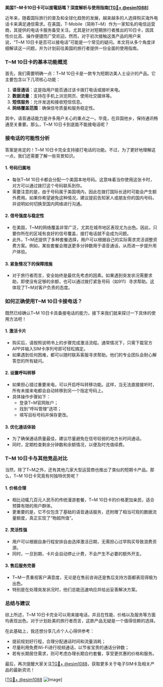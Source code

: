 **美国T~M卡10日卡可以接電話嗎？深度解析与使用指南[[TG💪+ @esim1088](https://t.me/s/esim1088)]**

近年来，随着国际旅行的普及和全球化趋势的发展，越来越多的人选择购买海外电话卡来满足通信需求。在美国，T-Mobile（简称T~M）作为一家知名的电信运营商，其提供的电话卡服务备受关注。尤其是针对短期旅行者推出的10日卡，因其性价比高、操作便捷而广受欢迎。然而，对于初次接触这类产品的用户来说，“T~M 10日卡是否可以接电话”可能是一个常见的疑问。本文将从多个角度详细解读这一问题，并为计划前往美国的旅行者提供一份全面的使用指南。

### T~M 10日卡的基本功能概览

首先，我们需要明确一点：T~M 10日卡是一款专为短期访美人士设计的产品。它主要包含以下几项核心功能：

1. **语音通话**：这是指用户能否通过该卡拨打电话或接听来电。
2. **数据流量**：支持在手机上浏览网页、使用社交媒体等。
3. **短信服务**：允许发送和接收短信信息。
4. **网络覆盖范围**：确保信号质量和服务稳定性。

其中，语音通话能力是许多用户关心的重点之一。毕竟，在异国他乡，保持通讯畅通至关重要。那么，T~M 10日卡到底能不能接电话呢？

### 接电话的可能性分析

答案是肯定的！T~M 10日卡完全支持接打电话的功能。不过，为了更好地理解这一点，我们还需要了解一些背景知识。

#### 1. **号码归属地**
   - 每张T~M 10日卡都会分配一个美国本地号码。这意味着当你使用这张卡时，对方可以通过拨打这个号码联系到你。
   - 需要注意的是，由于号码属于美国境内，因此在拨打国际长途时可能会产生额外费用。如果你希望避免这种情况，建议提前告知家人或朋友你的国内号码，并说明如何切换至国内网络进行沟通。

#### 2. **信号强度与稳定性**
   - 在美国，T~M的网络覆盖非常广泛，尤其在城市地区表现尤为出色。因此，只要你所在的区域有良好的信号覆盖，接打电话就不会成为问题。
   - 此外，T~M还提供了多种套餐选择，用户可以根据自己的实际需求灵活调整资费方案。例如，某些套餐会赠送更多分钟数用于语音通话，从而进一步提升用户体验。

#### 3. **紧急情况下的保障措施**
   - 对于旅行者而言，安全始终是最优先考虑的因素。如果遇到突发状况需要求助，即使没有足够的余额，也可以通过拨打紧急号码（如911）寻求帮助。这体现了T~M对客户负责的态度。

### 如何正确使用T~M 10日卡接电话？

既然已经确认T~M 10日卡具备接电话的能力，接下来我们就来探讨一下具体的使用方法吧！

#### 1. **激活卡片**
   - 购买后，请按照说明书上的步骤完成激活流程。通常情况下，只需下载官方APP并输入SIM卡序列号即可轻松搞定。
   - 如果遇到任何困难，都可以随时联系客服寻求帮助。他们的专业团队会耐心解答您的所有疑问。

#### 2. **设置呼叫转移**
   - 如果担心错过重要来电，可以开启呼叫转移功能。这样，当无法直接接听时，所有未接来电都会自动转移到另一个指定号码上。
   - 具体操作步骤如下：
     - 登录T~M官网账户；
     - 找到“呼叫管理”选项；
     - 填写目标号码并保存更改。

#### 3. **优化通话体验**
   - 为了确保通话质量最佳，建议尽量避免在信号较弱的地方长时间通话。
   - 同时，定期检查剩余分钟数和余额情况，以便及时充值续费。

### T~M 10日卡与其他竞品对比

当然，除了T~M之外，还有其他几家大型运营商也推出了类似的短期卡产品。那么，T~M 10日卡究竟有何独特优势呢？

#### 1. **价格合理**
   - 相比动辄几百元人民币的传统漫游套餐，T~M 10日卡的价格更加亲民，适合预算有限的用户群体。
   - 更重要的是，它不仅包含了基础的语音通话服务，还附赠了相当可观的数据流量额度，真正实现了“物超所值”。

#### 2. **灵活性强**
   - 用户可以根据自身行程安排自由选择激活日期，无需担心过早购买导致浪费资源。
   - 同时，一旦到期，卡片会自动停止计费，不会产生不必要的额外开支。

#### 3. **售后服务完善**
   - T~M一贯重视客户满意度，无论是在售前咨询还是售后支持方面都表现得极为出色。
   - 特别是在处理突发状况时，他们总能迅速响应并给出妥善解决方案。

### 总结与建议

综上所述，T~M 10日卡完全可以用来接电话，并且在性能、价格以及服务等方面均表现出色。对于计划赴美的旅行者而言，这款产品无疑是一个值得信赖的选择。

在此基础上，我还想分享几点个人心得供参考：
- 提前规划好行程，合理分配通话时间和流量消耗；
- 尽量利用免费Wi-Fi进行视频通话，以节省宝贵的通话分钟数；
- 若有长期居住需求，则可考虑办理长期合约套餐，享受更优惠的价格和服务。

最后，再次提醒大家关注[TG💪+ @esim1088](https://t.me/s/esim1088)，获取更多关于电子SIM卡及相关产品的最新资讯！

[[TG💪+ @esim1088](https://t.me/s/esim1088) ![Image](https://i.postimg.cc/4NQfJmqS/Snipaste-2025-05-13-00-14-12.png)]